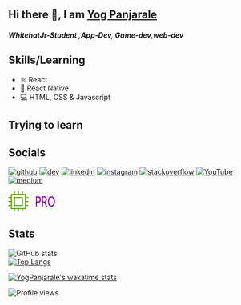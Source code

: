 ## Hi there 👋, I am [Yog Panjarale](https://github.com/YogPanjarale)
##### WhitehatJr-Student ,App-Dev, Game-dev,web-dev
## Skills/Learning
* ⚛ React
* 📱 React Native
* 💻 HTML, CSS & Javascript  
## Trying to learn 
## Socials 
[<img src='https://cdn.jsdelivr.net/npm/simple-icons@3.0.1/icons/github.svg' alt='github' height='40'>](https://github.com/https://github.com/YogPanjarale)  [<img src='https://cdn.jsdelivr.net/npm/simple-icons@3.0.1/icons/dev-dot-to.svg' alt='dev' height='40'>](https://dev.to/yogpanjarale)  [<img src='https://cdn.jsdelivr.net/npm/simple-icons@3.0.1/icons/linkedin.svg' alt='linkedin' height='40'>](https://www.linkedin.com/in/yog-panjarale-99b15b1b0//)  [<img src='https://cdn.jsdelivr.net/npm/simple-icons@3.0.1/icons/instagram.svg' alt='instagram' height='40'>](https://www.instagram.com/yogpanjarale/)  [<img src='https://cdn.jsdelivr.net/npm/simple-icons@3.0.1/icons/stackoverflow.svg' alt='stackoverflow' height='40'>](https://stackoverflow.com/users/14253516/yog-panjarale)  [<img src='https://cdn.jsdelivr.net/npm/simple-icons@3.0.1/icons/youtube.svg' alt='YouTube' height='40'>](https://www.youtube.com/channel/UCyeK6QtX7dY3HBVAV7-IRYQ)  [<img src='https://cdn.jsdelivr.net/npm/simple-icons@3.0.1/icons/medium.svg' alt='medium' height='40'>](https://medium.com/@yog.panjarale)  

<a href='https://docs.github.com/en/developers'><img src='https://raw.githubusercontent.com/acervenky/animated-github-badges/master/assets/devbadge.gif' width='40' height='40'></a> <a href='https://github.com/pricing'><img src='https://raw.githubusercontent.com/acervenky/animated-github-badges/master/assets/pro.gif' width='40' height='40'></a> 


## Stats


![GitHub stats](https://github-readme-stats.vercel.app/api?username=YogPanjarale&show_icons=true)  
[![Top Langs](https://github-readme-stats.vercel.app/api/top-langs/?username=YogPanjarale&langs_count=10&layout=compact)](https://github.com/anuraghazra/github-readme-stats)

[![YogPanjarale's wakatime stats](https://github-readme-stats.vercel.app/api/wakatime?username=YogPanjarale)](https://github.com/anuraghazra/github-readme-stats)


![Profile views](https://gpvc.arturio.dev/YogPanjarale)  
